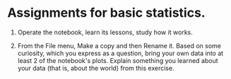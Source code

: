 # Assignments for basic statistics.

1. Operate the notebook, learn its lessons, study how it works.

2. From the File menu, Make a copy and then Rename it. Based on some curiosity, which you express as a question, bring your own data into at least 2 of the notebook's plots. Explain something you learned about your data (that is, about the world) from this exercise.
